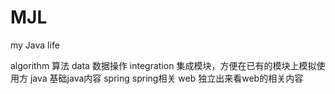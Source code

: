 # MJL
my Java life

algorithm 算法
data 数据操作
integration 集成模块，方便在已有的模块上模拟使用方
java 基础java内容
spring spring相关
web 独立出来看web的相关内容   
